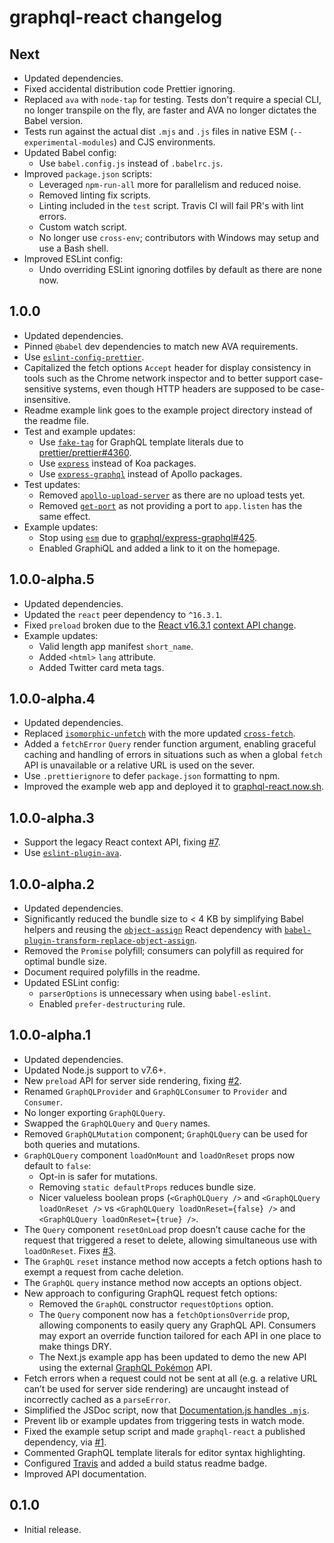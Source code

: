 # graphql-react changelog

## Next

* Updated dependencies.
* Fixed accidental distribution code Prettier ignoring.
* Replaced `ava` with `node-tap` for testing. Tests don't require a special CLI, no longer transpile on the fly, are faster and AVA no longer dictates the Babel version.
* Tests run against the actual dist `.mjs` and `.js` files in native ESM (`--experimental-modules`) and CJS environments.
* Updated Babel config:
  * Use `babel.config.js` instead of `.babelrc.js`.
* Improved `package.json` scripts:
  * Leveraged `npm-run-all` more for parallelism and reduced noise.
  * Removed linting fix scripts.
  * Linting included in the `test` script. Travis CI will fail PR's with lint errors.
  * Custom watch script.
  * No longer use `cross-env`; contributors with Windows may setup and use a Bash shell.
* Improved ESLint config:
  * Undo overriding ESLint ignoring dotfiles by default as there are none now.

## 1.0.0

* Updated dependencies.
* Pinned `@babel` dev dependencies to match new AVA requirements.
* Use [`eslint-config-prettier`](https://npm.im/eslint-config-prettier).
* Capitalized the fetch options `Accept` header for display consistency in tools such as the Chrome network inspector and to better support case-sensitive systems, even though HTTP headers are supposed to be case-insensitive.
* Readme example link goes to the example project directory instead of the readme file.
* Test and example updates:
  * Use [`fake-tag`](https://npm.im/fake-tag) for GraphQL template literals due to [prettier/prettier#4360](https://github.com/prettier/prettier/issues/4360).
  * Use [`express`](https://npm.im/express) instead of Koa packages.
  * Use [`express-graphql`](https://npm.im/express-graphql) instead of Apollo packages.
* Test updates:
  * Removed [`apollo-upload-server`](https://npm.im/apollo-upload-server) as there are no upload tests yet.
  * Removed [`get-port`](https://npm.im/get-port) as not providing a port to `app.listen` has the same effect.
* Example updates:
  * Stop using [`esm`](https://npm.im/esm) due to [graphql/express-graphql#425](https://github.com/graphql/express-graphql/issues/425).
  * Enabled GraphiQL and added a link to it on the homepage.

## 1.0.0-alpha.5

* Updated dependencies.
* Updated the `react` peer dependency to `^16.3.1`.
* Fixed `preload` broken due to the [React v16.3.1](https://github.com/facebook/react/releases/tag/v16.3.1) [context API change](https://github.com/facebook/react/pull/12501).
* Example updates:
  * Valid length app manifest `short_name`.
  * Added `<html>` `lang` attribute.
  * Added Twitter card meta tags.

## 1.0.0-alpha.4

* Updated dependencies.
* Replaced [`isomorphic-unfetch`](https://npm.im/isomorphic-unfetch) with the more updated [`cross-fetch`](https://npm.im/cross-fetch).
* Added a `fetchError` `Query` render function argument, enabling graceful caching and handling of errors in situations such as when a global `fetch` API is unavailable or a relative URL is used on the sever.
* Use `.prettierignore` to defer `package.json` formatting to npm.
* Improved the example web app and deployed it to [graphql-react.now.sh](https://graphql-react.now.sh).

## 1.0.0-alpha.3

* Support the legacy React context API, fixing [#7](https://github.com/jaydenseric/graphql-react/issues/7).
* Use [`eslint-plugin-ava`](https://npm.im/eslint-plugin-ava).

## 1.0.0-alpha.2

* Updated dependencies.
* Significantly reduced the bundle size to < 4 KB by simplifying Babel helpers and reusing the [`object-assign`](https://npm.im/object-assign) React dependency with [`babel-plugin-transform-replace-object-assign`](https://npm.im/babel-plugin-transform-replace-object-assign).
* Removed the `Promise` polyfill; consumers can polyfill as required for optimal bundle size.
* Document required polyfills in the readme.
* Updated ESLint config:
  * `parserOptions` is unnecessary when using `babel-eslint`.
  * Enabled `prefer-destructuring` rule.

## 1.0.0-alpha.1

* Updated dependencies.
* Updated Node.js support to v7.6+.
* New `preload` API for server side rendering, fixing [#2](https://github.com/jaydenseric/graphql-react/issues/2).
* Renamed `GraphQLProvider` and `GraphQLConsumer` to `Provider` and `Consumer`.
* No longer exporting `GraphQLQuery`.
* Swapped the `GraphQLQuery` and `Query` names.
* Removed `GraphQLMutation` component; `GraphQLQuery` can be used for both queries and mutations.
* `GraphQLQuery` component `loadOnMount` and `loadOnReset` props now default to `false`:
  * Opt-in is safer for mutations.
  * Removing `static defaultProps` reduces bundle size.
  * Nicer valueless boolean props (`<GraphQLQuery />` and `<GraphQLQuery loadOnReset />` vs `<GraphQLQuery loadOnReset={false} />` and `<GraphQLQuery loadOnReset={true} />`.
* The `Query` component `resetOnLoad` prop doesn’t cause cache for the request that triggered a reset to delete, allowing simultaneous use with `loadOnReset`. Fixes [#3](https://github.com/jaydenseric/graphql-react/issues/3).
* The `GraphQL` `reset` instance method now accepts a fetch options hash to exempt a request from cache deletion.
* The `GraphQL` `query` instance method now accepts an options object.
* New approach to configuring GraphQL request fetch options:
  * Removed the `GraphQL` constructor `requestOptions` option.
  * The `Query` component now has a `fetchOptionsOverride` prop, allowing components to easily query any GraphQL API. Consumers may export an override function tailored for each API in one place to make things DRY.
  * The Next.js example app has been updated to demo the new API using the external [GraphQL Pokémon](https://github.com/lucasbento/graphql-pokemon) API.
* Fetch errors when a request could not be sent at all (e.g. a relative URL can’t be used for server side rendering) are uncaught instead of incorrectly cached as a `parseError`.
* Simplified the JSDoc script, now that [Documentation.js handles `.mjs`](https://github.com/documentationjs/documentation/pull/1023).
* Prevent lib or example updates from triggering tests in watch mode.
* Fixed the example setup script and made `graphql-react` a published dependency, via [#1](https://github.com/jaydenseric/graphql-react/pull/1).
* Commented GraphQL template literals for editor syntax highlighting.
* Configured [Travis](https://travis-ci.org/jaydenseric/graphql-react) and added a build status readme badge.
* Improved API documentation.

## 0.1.0

* Initial release.
